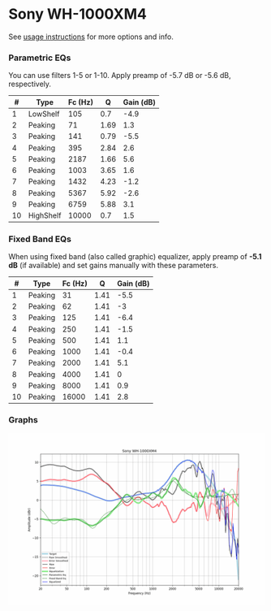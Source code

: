 # Sony WH-1000XM4
See [usage instructions](https://github.com/jaakkopasanen/AutoEq#usage) for more options and info.

### Parametric EQs
You can use filters 1-5 or 1-10. Apply preamp of -5.7 dB or -5.6 dB, respectively.

|   # | Type      |   Fc (Hz) |    Q |   Gain (dB) |
|-----|-----------|-----------|------|-------------|
|   1 | LowShelf  |       105 | 0.7  |        -4.9 |
|   2 | Peaking   |        71 | 1.69 |         1.3 |
|   3 | Peaking   |       141 | 0.79 |        -5.5 |
|   4 | Peaking   |       395 | 2.84 |         2.6 |
|   5 | Peaking   |      2187 | 1.66 |         5.6 |
|   6 | Peaking   |      1003 | 3.65 |         1.6 |
|   7 | Peaking   |      1432 | 4.23 |        -1.2 |
|   8 | Peaking   |      5367 | 5.92 |        -2.6 |
|   9 | Peaking   |      6759 | 5.88 |         3.1 |
|  10 | HighShelf |     10000 | 0.7  |         1.5 |

### Fixed Band EQs
When using fixed band (also called graphic) equalizer, apply preamp of **-5.1 dB** (if available) and set gains manually with these parameters.

|   # | Type    |   Fc (Hz) |    Q |   Gain (dB) |
|-----|---------|-----------|------|-------------|
|   1 | Peaking |        31 | 1.41 |        -5.5 |
|   2 | Peaking |        62 | 1.41 |        -3   |
|   3 | Peaking |       125 | 1.41 |        -6.4 |
|   4 | Peaking |       250 | 1.41 |        -1.5 |
|   5 | Peaking |       500 | 1.41 |         1.1 |
|   6 | Peaking |      1000 | 1.41 |        -0.4 |
|   7 | Peaking |      2000 | 1.41 |         5.1 |
|   8 | Peaking |      4000 | 1.41 |         0   |
|   9 | Peaking |      8000 | 1.41 |         0.9 |
|  10 | Peaking |     16000 | 1.41 |         2.8 |

### Graphs
![](./Sony%20WH-1000XM4.png)
